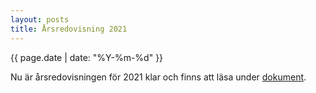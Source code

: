```yaml
---
layout: posts
title: Årsredovisning 2021
---
```

{{ page.date | date: "%Y-%m-%d" }}

Nu är årsredovisningen för 2021 klar och finns att läsa under [dokument](/documents/). 